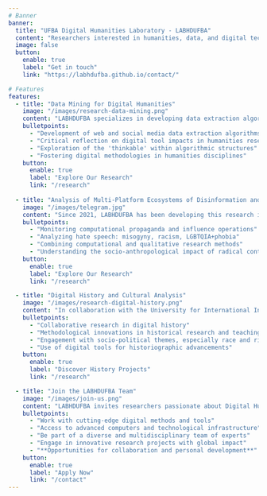```yaml
---
# Banner
banner:
  title: "UFBA Digital Humanities Laboratory - LABHDUFBA"
  content: "Researchers interested in humanities, data, and digital technologies gathered in a space for intellectual exchange, academic research, and scientific production."
  image: false
  button:
    enable: true
    label: "Get in touch"
    link: "https://labhdufba.github.io/contact/"

# Features
features:
  - title: "Data Mining for Digital Humanities"
    image: "/images/research-data-mining.png"
    content: "LABHDUFBA specializes in developing data extraction algorithms for web and digital social networks, focusing on the integration of computational skills in humanities research. This initiative aims to critically assess how digital tools shape imagination and investigations in humanities, exploring the boundaries of algorithmic logic."
    bulletpoints:
      - "Development of web and social media data extraction algorithms"
      - "Critical reflection on digital tool impacts in humanities research"
      - "Exploration of the 'thinkable' within algorithmic structures"
      - "Fostering digital methodologies in humanities disciplines"
    button:
      enable: true
      label: "Explore Our Research"
      link: "/research"
      
  - title: "Analysis of Multi-Platform Ecosystems of Disinformation and Radicalization through Telegram"
    image: "/images/telegram.jpg"
    content: "Since 2021, LABHDUFBA has been developing this research in partnership with [InternetLab](https://internetlab.org.br/pt/). This project establishes a multi-method framework to map and analyze the multi-platform ecosystem of political extremism networks through the Telegram app. It monitors computational propaganda activities, coordinated influence operations, and hate speech (misogyny, racism, LGBTQIA+phobia) using corpus linguistics (CL), natural language processing (NLP), discourse analysis, and online ethnography."
    bulletpoints:
      - "Monitoring computational propaganda and influence operations"
      - "Analyzing hate speech: misogyny, racism, LGBTQIA+phobia"
      - "Combining computational and qualitative research methods"
      - "Understanding the socio-anthropological impact of radical content"
    button:
      enable: true
      label: "Explore Our Research"
      link: "/research"

  - title: "Digital History and Cultural Analysis"
    image: "/images/research-digital-history.png"
    content: "In collaboration with the University for International Integration of Afro-Brazilian Lusophony, LABHDUFBA explores digital history, focusing on digitized documentary collections and online repositories. The lab seeks to develop new historiographical approaches and engage in methodological reflections, particularly concerning race, racism, and rights in the Americas."
    bulletpoints:
      - "Collaborative research in digital history"
      - "Methodological innovations in historical research and teaching"
      - "Engagement with socio-political themes, especially race and rights"
      - "Use of digital tools for historiographic advancements"
    button:
      enable: true
      label: "Discover History Projects"
      link: "/research"

  - title: "Join the LABHDUFBA Team"
    image: "/images/join-us.png"
    content: "LABHDUFBA invites researchers passionate about Digital Humanities to explore, innovate, and contribute to our dynamic field. With expertise in digital methods and tools, state-of-the-art computing infrastructure, and a vibrant multidisciplinary team, we offer an enriching environment for academic and professional growth."
    bulletpoints:
      - "Work with cutting-edge digital methods and tools"
      - "Access to advanced computers and technological infrastructure"
      - "Be part of a diverse and multidisciplinary team of experts"
      - "Engage in innovative research projects with global impact"
      - "**Opportunities for collaboration and personal development**"
    button:
      enable: true
      label: "Apply Now"
      link: "/contact"
---
```

